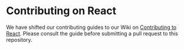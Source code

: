 # Contributing on React

We have shifted our contributing guides to our Wiki on [Contributing to React](https://github.com/Coursemology/coursemology2/wiki/Contributing-on-React).
Please consult the guide before submitting a pull request to this repository.
